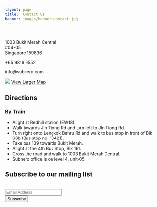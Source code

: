 ```yaml
---
layout: page
title:  Contact Us
banner: images/banner-contact.jpg
---
```

<div class='contacts' >
    <div class="col1">
	<br>
    <div class="vcard">
	<p class="adr">
	    <span class="street-address"> 1003 Bukit Merah Central
	    <br>#04-05</span>
	    <br>
	    <span class="country-name">Singapore</span>
	    <span class="postal-code">159836</span>
	    <br>
	</p>
	<p class="adr">+65 9819 9552</p>
	<p class="adr">info@subnero.com
	</p>
	</div>

<img src="{{site.baseurl}}/images/map.png">
    <a href="https://www.google.com/maps/place/21+Heng+Mui+Keng+Terrace,Singapore" target="_blank">View Larger Map</a>

</div>

<div class='col2'>
<!-- This script is for hiding and showing the directions-->
<div class='direct'>
	<h2>Directions</h2>
	<div id='toggleText'>
		<h3>By Train</h3>	
		<ul>
            <li>Alight at Redhill station (EW18).</li>
            <li>Walk towards Jln Tiong Rd and turn left to Jln Tiong Rd.</li>
            <li>Turn right onto Lengkok Bahru Rd and walk to bus stop in front of Blk 63b (Bus stop no. 10421).</li>
            <li>Take bus 139 towards Bukit Merah.</li>
            <li>Alight at the 4th Bus Stop, Blk 161.</li>
            <li>Cross the road and walk to 1003 Bukit Merah Central.</li>
            <li>Subnero office is on level 4, unit-05.</li>
        </ul>
    </div>
</div>
</div>
</div>

<div class="contacts">
<div class='col2'>
    <!-- Begin MailChimp Signup Form -->
    <link href="//cdn-images.mailchimp.com/embedcode/classic-081711.css" rel="stylesheet" type="text/css">
<div id="mc_embed_signup">
<form action="https://subnero.us7.list-manage.com/subscribe/post?u=811e26d10d9db76f9cb42f9f6&amp;id=d988ad864f" method="post" id="mc-embedded-subscribe-form" name="mc-embedded-subscribe-form">
    <h2>Subscribe to our mailing list</h2>
    <br>
    <div class="mc-field-group">
        <input type="email" value="" name="EMAIL" class="required email" id="mce-EMAIL" placeholder="Email Address">
    </div>
    <div id="mce-responses" class="clear">
        <div class="response" id="mce-error-response" style="display:none"></div>
        <div class="response" id="mce-success-response" style="display:none"></div>
    </div>
    <!-- real people should not fill this in and expect good things - do not remove this or risk form bot signups-->
    <div style="position: absolute; left: -5000px;">
        <input type="text" name="b_811e26d10d9db76f9cb42f9f6_d988ad864f" value="">
    </div>
    <div class="clear">
        <input type="submit" value="Subscribe" name="subscribe" id="mc-embedded-subscribe" class="button" style="margin:0,0,0,0;">
    </div>
</form>
</div>
<script type="text/javascript" src="./contact.js"></script>
<!--End mc_embed_signup-->
<!--<div class="OCEANS">
  <h1>Meet Subnero at OCEANS' 15</h1>
  <p>Subnero will be exhibiting at OCEANS’ May 18-21st, 2015 at Genoa, Italy.<br><a href="https://www.google.com/maps/place/Centro+Congressi+-+Porto+Antico+di+Genova/@44.412703,8.918326,16z/data=!4m5!1m2!2m1!1sCentro+Congressi+-+Porto+Antico+di+Genova,+Magazzini+del+Cotone,+Modulo+9+-+1°+piano,+Genova,+Italy!3m1!1s0x12d343e0f5dca5b1:0x5ba186f3b55c4ebc?hl=en-GB"target="_blank">Visit us!</a> </p>
</div> -->
</div>
</div>

<div class='spacing'></div>
<div class='spacing'></div>
